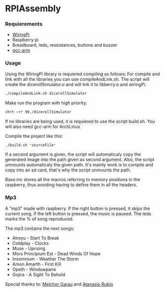# RPIAssembly

### Requierements

  - [WiringPi][1]
  - Raspberry pi
  - Breadboard, leds, ressistances, buttons and buzzer
  - [gcc-arm][2]

### Usage
Using the WiringPi library is requiered compiling as follows:
For compile and link with all the libraries you can use compileAndLink.sh. The script will create the dicerollSimulator.o and will link it to libberry.o and wiringPi.
```bash
./compileAndLink.sh dicerollSimulator
```
Make run the program with high priority:

```bash
chrt —rr 99./dicerollSimulator
```
If no libraries are being used, it is requiered to use the script build.sh. You will also need gcc-arm for ArchLinux

Compile the project like this:
```bash
./build.sh *sourceFile*
```
If a second argument is given, the script will automaticaly copy the generated image into the path given as second argument. Also, the script unmounts automaticaly the given path. It's mainly work is to compile and copy into an sd card, that's why the script unmounts the path.

Base.inc stores all the macros referring to memory positions in the raspberry, thus avoiding having to define them in all the headers.
### Mp3
A "mp3" made with raspberry. If the right button is pressed, it skips the current song, if the left button is pressed, the music is paused. The leds marks the % of song reproduced.

The mp3 contains the next songs:
- Atreyu - Start To Break
- Coldplay - Clocks
- Muse - Uprising
- Mors Principium Est - Dead Winds Of Hope
- Insomnium - Weather The Storm
- Amon Amarth - First Kill
- Opeth - Windowpane
- Gojira - A Sight To Behold


Special thanks to: [Melchor Garau][3] and [Atanasio Rubio][4]

  [1]: http://wiringpi.com
  [2]: https://aur.archlinux.org/packages/gcc-arm-none-eabi-bin/
  [3]: http://github.com/Melchor629
  [4]: http://github.com/TaxoRubio

